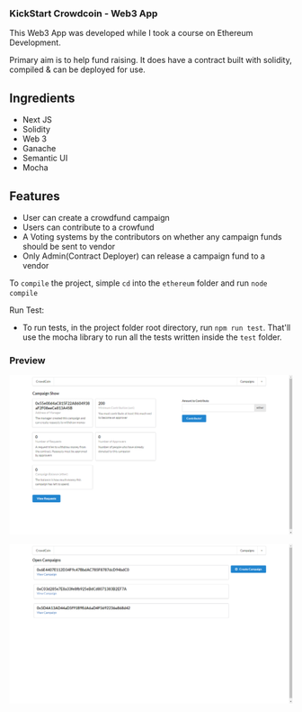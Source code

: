 ### KickStart Crowdcoin - Web3 App

This Web3 App was developed while I took a course on Ethereum Development.

Primary aim is to help fund raising.  It does have a contract built with solidity, compiled & can be deployed for use.

## Ingredients
- Next JS
- Solidity
- Web 3
- Ganache
- Semantic UI
- Mocha

## Features
- User can create a crowdfund campaign
- Users can contribute to a crowfund
- A Voting systems by the contributors on whether any campaign funds should be sent to vendor
- Only Admin(Contract Deployer) can release a campaign fund to a vendor

To `compile` the project, simple `cd` into the `ethereum` folder and run `node compile`

Run Test:
 - To run tests, in the project folder root directory, run `npm run test`. That'll use the mocha library to run all the tests written inside the  `test` folder.


### Preview 

[![](https://github.com/thellecodes/crowdfund-web3-app/blob/master/preview/1.png?raw=true)]()


[![](https://github.com/thellecodes/crowdfund-web3-app/blob/master/preview/2.png?raw=true)]()